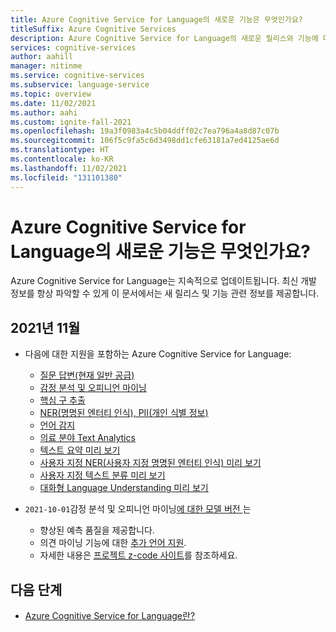 ```yaml
---
title: Azure Cognitive Service for Language의 새로운 기능은 무엇인가요?
titleSuffix: Azure Cognitive Services
description: Azure Cognitive Service for Language의 새로운 릴리스와 기능에 대해 알아보세요.
services: cognitive-services
author: aahill
manager: nitinme
ms.service: cognitive-services
ms.subservice: language-service
ms.topic: overview
ms.date: 11/02/2021
ms.author: aahi
ms.custom: ignite-fall-2021
ms.openlocfilehash: 19a3f0983a4c5b04ddff02c7ea796a4a8d87c07b
ms.sourcegitcommit: 106f5c9fa5c6d3498dd1cfe63181a7ed4125ae6d
ms.translationtype: HT
ms.contentlocale: ko-KR
ms.lasthandoff: 11/02/2021
ms.locfileid: "131101380"
---
```

# <a name="whats-new-in-azure-cognitive-service-for-language"></a>Azure Cognitive Service for Language의 새로운 기능은 무엇인가요?

Azure Cognitive Service for Language는 지속적으로 업데이트됩니다. 최신 개발 정보를 항상 파악할 수 있게 이 문서에서는 새 릴리스 및 기능 관련 정보를 제공합니다.

## <a name="november-2021"></a>2021년 11월

* 다음에 대한 지원을 포함하는 Azure Cognitive Service for Language:
    * [질문 답변(현재 일반 공급)](question-answering/overview.md) 
    * [감정 분석 및 오피니언 마이닝](sentiment-opinion-mining/overview.md)
    * [핵심 구 추출](key-phrase-extraction/overview.md)
    * [NER(명명된 엔터티 인식), PII(개인 식별 정보)](/azure/cognitive-services/named-entity-recognition/overview.md)
    * [언어 감지](language-detection/overview.md)
    * [의료 분야 Text Analytics](text-analytics-for-health/overview.md)
    * [텍스트 요약 미리 보기](text-summarization/overview.md)
    * [사용자 지정 NER(사용자 지정 명명된 엔터티 인식) 미리 보기](custom-named-entity-recognition/overview.md)
    * [사용자 지정 텍스트 분류 미리 보기](custom-classification/overview.md)
    * [대화형 Language Understanding 미리 보기](conversational-language-understanding/overview.md)

* `2021-10-01`감정 분석 및 오피니언 마이닝[에 대한 모델 버전 ](sentiment-opinion-mining/overview.md)는
    * 향상된 예측 품질을 제공합니다.
    * 의견 마이닝 기능에 대한 [추가 언어 지원](sentiment-opinion-mining/language-support.md?tabs=sentiment-analysis).
    * 자세한 내용은 [프로젝트 z-code 사이트](https://www.microsoft.com/research/project/project-zcode/)를 참조하세요.

## <a name="next-steps"></a>다음 단계

* [Azure Cognitive Service for Language란?](overview.md)  
